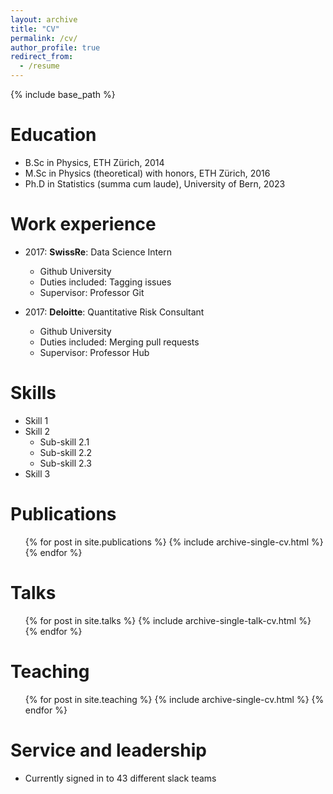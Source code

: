 ```yaml
---
layout: archive
title: "CV"
permalink: /cv/
author_profile: true
redirect_from:
  - /resume
---
```


{% include base_path %}

Education
======
* B.Sc in Physics, ETH Zürich, 2014
* M.Sc in Physics (theoretical) with honors, ETH Zürich, 2016
* Ph.D in Statistics (summa cum laude), University of Bern, 2023

Work experience
======
* 2017: **SwissRe**: Data Science Intern
  * Github University
  * Duties included: Tagging issues
  * Supervisor: Professor Git

* 2017: **Deloitte**: Quantitative Risk Consultant
  * Github University
  * Duties included: Merging pull requests
  * Supervisor: Professor Hub
  
Skills
======
* Skill 1
* Skill 2
  * Sub-skill 2.1
  * Sub-skill 2.2
  * Sub-skill 2.3
* Skill 3

Publications
======
  <ul>{% for post in site.publications %}
    {% include archive-single-cv.html %}
  {% endfor %}</ul>
  
Talks
======
  <ul>{% for post in site.talks %}
    {% include archive-single-talk-cv.html %}
  {% endfor %}</ul>
  
Teaching
======
  <ul>{% for post in site.teaching %}
    {% include archive-single-cv.html %}
  {% endfor %}</ul>
  
Service and leadership
======
* Currently signed in to 43 different slack teams
